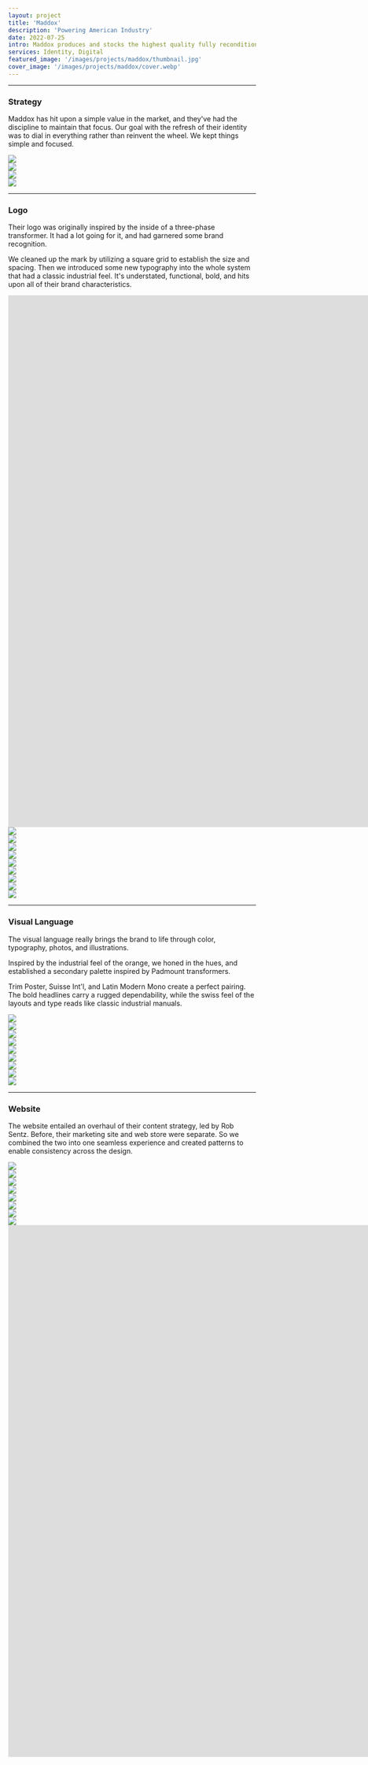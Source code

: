 ```yaml
---
layout: project
title: 'Maddox'
description: 'Powering American Industry'
date: 2022-07-25
intro: Maddox produces and stocks the highest quality fully reconditioned and new transformers available on the market. Founded by a team of industry veterans, Maddox is focused exclusively on the transformer and transformer-related needs of industrial and commercial clients. We worked with the Maddox team to refresh their visual identity, establish a bold visual language, and design a new marketing and e-commerce website.
services: Identity, Digital
featured_image: '/images/projects/maddox/thumbnail.jpg'
cover_image: '/images/projects/maddox/cover.webp'
---
```


<hr class="span-12" />

<div class="span-12 md-span-6">
    <h3 class="displayLarge">Strategy</h3>
</div>

<div class="span-12 md-span-6 md-start-7">
    <p>Maddox has hit upon a simple value in the market, and they've had the discipline to maintain that focus. Our goal with the refresh of their identity was to dial in everything rather than reinvent the wheel. We kept things simple and focused.</p>
</div>

<div class="span-12 pt1">
    <img src="{{ '/images/projects/maddox/mission.jpg' | relative_url }}" />
</div>

<div class="span-12 sm-span-6 pt1 lg-pt2">
     <img src="{{ '/images/projects/maddox/workshop.jpg' | relative_url }}" />
</div>
<div class="span-12 sm-span-6 sm-start-7 pt1 lg-pt2">
    <img src="{{ '/images/projects/maddox/stickies.jpg' | relative_url }}" />
</div>

<div class="span-12 pt1 lg-pt2 mb10">
    <img src="{{ '/images/projects/maddox/strategy.jpg' | relative_url }}" />
</div>


<hr class="span-12" />

<div class="span-12 md-span-6">
    <h3 class="displayLarge">Logo</h3>
</div>

<div class="span-12 md-span-6 md-start-7">
    <p>Their logo was originally inspired by the inside of a three-phase transformer. It had a lot going for it, and had garnered some brand recognition.</p>
    <p>We cleaned up the mark by utilizing a square grid to establish the size and spacing. Then we introduced some new typography into the whole system that had a classic industrial feel. It's understated, functional, bold, and hits upon all of their brand characteristics.</p>
</div>

<div class="span-12 pt1 lg-pt2">
    <iframe src="https://player.vimeo.com/video/721710458?autoplay=1&loop=1&title=0&byline=0&portrait=0&background=1&quality=2K" width="1920px" height="1080px" frameborder="0" allow="autoplay; fullscreen; picture-in-picture" allowfullscreen title="Maddox Logo Reveal"></iframe>
</div>

<div class="span-12 sm-span-6 pt1 lg-pt2">
     <img src="{{ '/images/projects/maddox/logo-before.jpg' | relative_url }}" />
</div>
<div class="span-12 sm-span-6 sm-start-7 pt1 lg-pt2">
    <img src="{{ '/images/projects/maddox/logo-after.jpg' | relative_url }}" />
</div>

<div class="span-12 pt1 lg-pt2">
    <img src="{{ '/images/projects/maddox/lockup.jpg' | relative_url }}" />
</div>

<div class="span-12 pt1 lg-pt2">
    <img src="{{ '/images/projects/maddox/tee-black.jpg' | relative_url }}" />
</div>

<div class="span-12 sm-span-6 pt1 lg-pt2">
     <img src="{{ '/images/projects/maddox/lockup-wide.jpg' | relative_url }}" />
</div>
<div class="span-12 sm-span-6 sm-start-7 pt1 lg-pt2">
    <img src="{{ '/images/projects/maddox/lockup-stacked.jpg' | relative_url }}" />
</div>

<div class="span-12 pt1 lg-pt2">
    <img src="{{ '/images/projects/maddox/panel.jpg' | relative_url }}" />
</div>

<div class="span-12 sm-span-6 pt1 lg-pt2">
     <img src="{{ '/images/projects/maddox/tee-folded.jpg' | relative_url }}" />
</div>
<div class="span-12 sm-span-6 sm-start-7 pt1 lg-pt2 mb10">
    <img src="{{ '/images/projects/maddox/tee-hanging.jpg' | relative_url }}" />
</div>

<hr class="span-12" />

<div class="span-12 md-span-6">
    <h3 class="displayLarge">Visual Language</h3>
</div>

<div class="span-12 md-span-6 md-start-7">
    <p>The visual language really brings the brand to life through color, typography, photos, and illustrations.</p>
    <p>Inspired by the industrial feel of the orange, we honed in the hues, and established a secondary palette inspired by Padmount transformers. </p>
    <p>Trim Poster, Suisse Int'l, and Latin Modern Mono create a perfect pairing. The bold headlines carry a rugged dependability, while the swiss feel of the layouts and type reads like classic industrial manuals.</p>
</div>

<div class="span-12 pt1 lg-pt2">
    <img src="{{ '/images/projects/maddox/color.jpg' | relative_url }}" />
</div>

<div class="span-12 pt1 lg-pt2">
    <img src="{{ '/images/projects/maddox/trim.jpg' | relative_url }}" />
</div>

<div class="span-12 sm-span-6 pt1 lg-pt2">
     <img src="{{ '/images/projects/maddox/suisse.jpg' | relative_url }}" />
</div>
<div class="span-12 sm-span-6 sm-start-7 pt1 lg-pt2">
    <img src="{{ '/images/projects/maddox/latin-modern-mono.jpg' | relative_url }}" />
</div>

<div class="span-12 sm-span-6 pt1 lg-pt2">
     <img src="{{ '/images/projects/maddox/transformer-photo-1.jpg' | relative_url }}" />
</div>
<div class="span-12 sm-span-6 sm-start-7 pt1 lg-pt2">
    <img src="{{ '/images/projects/maddox/transformer-photo-2.jpg' | relative_url }}" />
</div>
<div class="span-12 sm-span-6 pt1 lg-pt2">
     <img src="{{ '/images/projects/maddox/transformer-photo-3.jpg' | relative_url }}" />
</div>
<div class="span-12 sm-span-6 sm-start-7 pt1 lg-pt2">
    <img src="{{ '/images/projects/maddox/transformer-photo-4.jpg' | relative_url }}" />
</div>

<div class="span-12 pt1 lg-pt2 mb10">
    <img src="{{ '/images/projects/maddox/social.jpg' | relative_url }}" />
</div>


<hr class="span-12" />

<div class="span-12 md-span-6">
    <h3 class="displayLarge">Website</h3>
</div>

<div class="span-12 md-span-6 md-start-7">
    <p>The website entailed an overhaul of their content strategy, led by Rob Sentz. Before, their marketing site and web store were separate. So we combined the two into one seamless experience and created patterns to enable consistency across the design.</p>
</div>

<div class="span-12 pt1 lg-pt2">
    <img src="{{ '/images/projects/maddox/lofis.jpg' | relative_url }}" />
</div>

<div class="span-12 sm-span-6 pt1 lg-pt2">
     <img src="{{ '/images/projects/maddox/hifi-home.jpg' | relative_url }}" />
</div>
<div class="span-12 sm-span-6 sm-start-7 pt1 lg-pt2">
    <img src="{{ '/images/projects/maddox/hifi-product.jpg' | relative_url }}" />
</div>

<div class="span-12 pt1 lg-pt2">
    <img src="{{ '/images/projects/maddox/homepage.jpg' | relative_url }}" />
</div>

<div class="span-12 pt1 lg-pt2">
    <img src="{{ '/images/projects/maddox/website.jpg' | relative_url }}" />
</div>

<div class="span-12 sm-span-6 pt1 lg-pt2">
     <img src="{{ '/images/projects/maddox/mobile-mock.jpg' | relative_url }}" />
</div>
<div class="span-12 sm-span-6 sm-start-7 pt1 lg-pt2">
    <img src="{{ '/images/projects/maddox/mobile-navigation.jpg' | relative_url }}" />
</div>

<div class="span-12 pt1 lg-pt2">
    <img src="{{ '/images/projects/maddox/illustrations.jpg' | relative_url }}" />
</div>

<div class="span-12 pt1 lg-pt2">
    <iframe src="https://player.vimeo.com/video/721725112?autoplay=1&loop=1&title=0&byline=0&portrait=0&background=1&quality=2K" width="1920px" height="1080px" frameborder="0" allow="autoplay; fullscreen; picture-in-picture" allowfullscreen title="Maddox Logo Reveal"></iframe>
</div>